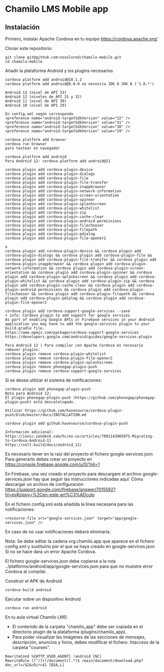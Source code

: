 Chamilo LMS Mobile app
================================

Instalación
-----------------------------

Primero, instalar Apache Cordova en tu equipo https://cordova.apache.org/

Clonar este repositorio:
```
git clone git@github.com:nosolored/chamilo-mobile.git
cd chamilo-mobile
```

Añadir la plataforma Android y los plugins necesarios

```
cordova platform add android@10.1.2
cordova platform add android@9.0.0 se necesita JDK 8 JDK 8 ('1.8.*')

Android 13 (nivel de API 33)
Android 12 (niveles de API 31 y 32)
Android 11 (nivel de API 30)
Android 10 (nivel de API 29)

En config.xml según corresponda
<preference name="android-targetSdkVersion" value="32" />
<preference name="android-targetSdkVersion" value="31" />
<preference name="android-targetSdkVersion" value="30" />
<preference name="android-targetSdkVersion" value="29" />

cordova platform add browser
cordova run browser
para testear en navegador
```

```
cordova platform add android
Para Android 12: cordova platform add android@11

cordova plugin add cordova-plugin-device
cordova plugin add cordova-plugin-dialogs
cordova plugin add cordova-plugin-file
cordova plugin add cordova-plugin-file-transfer
cordova plugin add cordova-plugin-inappbrowser
cordova plugin add cordova-plugin-network-information
cordova plugin add cordova-plugin-screen-orientation
cordova plugin add cordova-plugin-spinner
cordova plugin add cordova-plugin-splashscreen
cordova plugin add cordova-plugin-whitelist
cordova plugin add cordova-plugin-zip
cordova plugin add cordova-plugin-cache-clear
cordova plugin add cordova-plugin-android-permissions
cordova plugin add cordova-plugin-filechooser
cordova plugin add cordova-plugin-filepath
cordova plugin add cordova-plugin-pdialog
cordova plugin add cordova-plugin-file-opener2

o 
cordova plugin add cordova-plugin-device && cordova plugin add cordova-plugin-dialogs && cordova plugin add cordova-plugin-file && cordova plugin add cordova-plugin-file-transfer && cordova plugin add cordova-plugin-inappbrowser && cordova plugin add cordova-plugin-network-information && cordova plugin add cordova-plugin-screen-orientation && cordova plugin add cordova-plugin-spinner && cordova plugin add cordova-plugin-splashscreen && cordova plugin add cordova-plugin-whitelist && cordova plugin add cordova-plugin-zip && cordova plugin add cordova-plugin-cache-clear && cordova plugin add cordova-plugin-android-permissions && cordova plugin add cordova-plugin-filechooser && cordova plugin add cordova-plugin-filepath && cordova plugin add cordova-plugin-pdialog && cordova plugin add cordova-plugin-file-opener2

cordova plugin add cordova-support-google-services --save 
+ info: Cordova plugin to add support for google services
As part of enabling Google APIs or Firebase services in your Android application you may have to add the google-services plugin to your build.gradle file.
https://www.npmjs.com/package/cordova-support-google-services
https://developers.google.com/android/guides/google-services-plugin

Para Android 12 | Para compilar con Apache Cordova es necesario remover plugins:
cordova plugin remove cordova-plugin-whitelist
cordova plugin remove cordova-plugin-file-opener2
cordova plugin remove cordova-plugin-splashscreen
cordova plugin remove phonegap-plugin-push
cordova plugin remove cordova-support-google-services

```

Si se desea utilizar el sistema de notificaciones:
```
cordova plugin add phonegap-plugin-push
Nota para Android 12: 
El plugin phonegap-plugin-push (https://github.com/phonegap/phonegap-plugin-push) está descatalogado.

Utilizar https://github.com/havesource/cordova-plugin-push/blob/master/docs/INSTALLATION.md

cordova plugin add github:havesource/cordova-plugin-push

Información adicional:
https://ionic.zendesk.com/hc/en-us/articles/7891143965975-Migrating-to-Cordova-Android-11
https://volt.build/docs/android_12/

``` 
Es necesario tener en la raíz del proyecto el fichero google-services.json
Para generarlo debes crear un proyecto en https://console.firebase.google.com/u/0/?pli=1 

En Firebase, una vez creado el proyecto para descargare el archivo google-services.json hay que seguir las instrucciones indicadas aquí:
Cómo descargar un archivo de configuración 
https://support.google.com/firebase/answer/7015592?hl=es#zippy=%2Cen-este-art%C3%ADculo

En el fichero config.xml está añadida la linea necesaria para las notificaciones:
```
<resource-file src="google-services.json" target="app/google-services.json" />
```
En caso de no usar notificaciones deberá eliminarla.

Nota:
Se debe editar la cadena org.chamilo.app que aparece en el fichero config.xml y sustituirlo por el que se haya creado en google-services.json
Si no se hace dará un error Apache Cordova.

El fichero google-services.json debe copiarse a la ruta ../platforms/android/app/google-services.json para que no muestre error Cordova al compilar.

Construir el APK de Android

```
cordova build android
```

Ejecutar sobre un dispositivo Android

```
cordova run android
```
En tu aula virtual Chamilo LMS:

* El contenido de la carpeta "chamilo_app" debe ser copiada en el directorio plugin de la plataforma (plugins/chamilo_app).
* Para poder visualizar las imágenes de las secciones de mensajes, descripción, anuncios y foros, debes modificar el fichero .htaccess de la carpeta "courses".
```
RewriteCond %{HTTP_USER_AGENT} !android [NC]
RewriteRule ([^/]+)/document/(.*)$ /main/document/download.php?doc_url=/$2&cDir=$1 [QSA,L]
```
